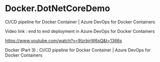 # Docker.DotNetCoreDemo
CI/CD pipeline for Docker Container | Azure DevOps for Docker Containers 

Video link : end to end deployment in  Azure DevOps for Docker Containers 

https://www.youtube.com/watch?v=9IzrbjrW6sQ&t=1366s 

Docker (Part 3) : CI/CD pipeline for Docker Container | Azure DevOps for Docker Containers

